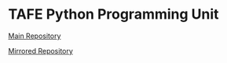 # TAFE Python Programming Unit
[Main Repository](https://git.piet.cc/nick/tafe-prg302)

[Mirrored Repository](https://github.com/n-pietrusewicz/tafe-prg302-mirror)